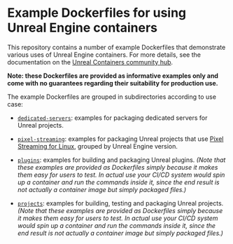 # Example Dockerfiles for using Unreal Engine containers

This repository contains a number of example Dockerfiles that demonstrate various uses of Unreal Engine containers. For more details, see the documentation on the [Unreal Containers community hub](https://unrealcontainers.com).

**Note: these Dockerfiles are provided as informative examples only and come with no guarantees regarding their suitability for production use.**

The example Dockerfiles are grouped in subdirectories according to use case:

- [`dedicated-servers`](./dedicated-servers): examples for packaging dedicated servers for Unreal projects.

- [`pixel-streaming`](./pixel-streaming): examples for packaging Unreal projects that use [Pixel Streaming for Linux](https://adamrehn.com/articles/pixel-streaming-in-linux-containers/), grouped by Unreal Engine version.

- [`plugins`](./plugins): examples for building and packaging Unreal plugins. *(Note that these examples are provided as Dockerfiles simply because it makes them easy for users to test. In actual use your CI/CD system would spin up a container and run the commands inside it, since the end result is not actually a container image but simply packaged files.)*

- [`projects`](./projects): examples for building, testing and packaging Unreal projects. *(Note that these examples are provided as Dockerfiles simply because it makes them easy for users to test. In actual use your CI/CD system would spin up a container and run the commands inside it, since the end result is not actually a container image but simply packaged files.)*

